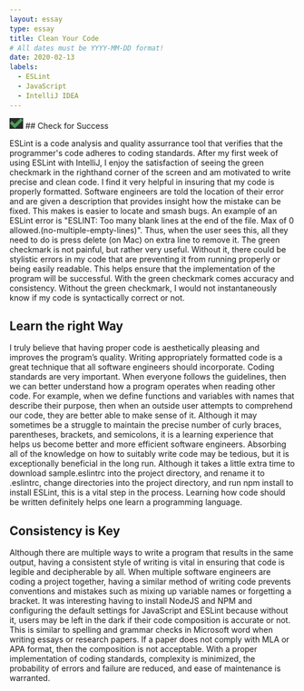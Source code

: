 ```yaml
---
layout: essay
type: essay
title: Clean Your Code
# All dates must be YYYY-MM-DD format!
date: 2020-02-13
labels:
  - ESLint
  - JavaScript
  - IntelliJ IDEA
---
```


<img class="ui small left spaced image" src="../images/check.png">
## Check for Success 

ESLint is a code analysis and quality assurrance tool that verifies that the programmer's code adheres to coding standards. After my first week of using ESLint with IntelliJ, I enjoy the satisfaction of seeing the green checkmark in the righthand corner of the screen and am motivated to write precise and clean code. I find it very helpful in insuring that my code is properly formatted. Software engineers are told the location of their error and are given a description that provides insight how the mistake can be fixed. This makes is easier to locate and smash bugs. An example of an ESLint error is "ESLINT: Too many blank lines at the end of the file. Max of 0 allowed.(no-multiple-empty-lines)". Thus, when the user sees this, all they need to do is press delete (on Mac) on extra line to remove it. The green checkmark is not painful, but rather very useful. Without it, there could be stylistic errors in my code that are preventing it from running properly or being easily readable. This helps ensure that the implementation of the program will be successful. With the green checkmark comes accuracy and consistency. Without the green checkmark, I would not instantaneously know if my code is syntactically correct or not. 

## Learn the right Way

I truly believe that having proper code is aesthetically pleasing and improves the program’s quality. Writing appropriately formatted code is a great technique that all software engineers should incorporate. Coding standards are very important. When everyone follows the guidelines, then we can better understand how a program operates when reading other code. For example, when we define functions and variables with names that describe their purpose, then when an outside user attempts to comprehend our code, they are better able to make sense of it. Although it may sometimes be a struggle to maintain the precise number of curly braces, parentheses, brackets, and semicolons, it is a learning experience that helps us become better and more efficient software engineers. Absorbing all of the knowledge on how to suitably write code may be tedious, but it is exceptionally beneficial in the long run. Although it takes a little extra time to download sample.eslintrc into the project directory, and rename it to .eslintrc, change directories into the project directory, and run npm install to install ESLint, this is a vital step in the process. Learning how code should be written definitely helps one learn a programming language.

## Consistency is Key

Although there are multiple ways to write a program that results in the same output, having a consistent style of writing is vital in ensuring that code is legible and decipherable by all. When multiple software engineers are coding a project together, having a similar method of writing code prevents conventions and mistakes such as mixing up variable names or forgetting a bracket. It was interesting having to install NodeJS and NPM and configuring the default settings for JavaScript and ESLint because without it, users may be left in the dark if their code composition is accurate or not. This is similar to spelling and grammar checks in Microsoft word when writing essays or research papers. If a paper does not comply with MLA or APA format, then the composition is not acceptable. With a proper implementation of coding standards, complexity is minimized, the probability of errors and failure are reduced, and ease of maintenance is warranted. 
